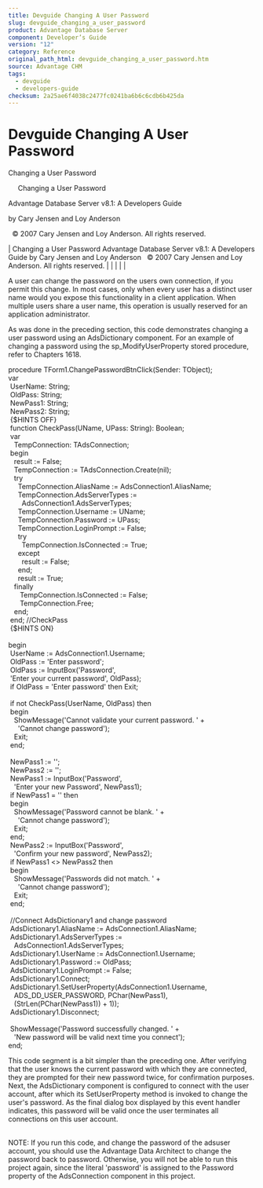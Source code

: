 ```yaml
---
title: Devguide Changing A User Password
slug: devguide_changing_a_user_password
product: Advantage Database Server
component: Developer’s Guide
version: "12"
category: Reference
original_path_html: devguide_changing_a_user_password.htm
source: Advantage CHM
tags:
  - devguide
  - developers-guide
checksum: 2a25ae6f4038c2477fc0241ba6b6c6cdb6b425da
---
```


# Devguide Changing A User Password

Changing a User Password

     Changing a User Password

Advantage Database Server v8.1: A Developers Guide

by Cary Jensen and Loy Anderson

  © 2007 Cary Jensen and Loy Anderson. All rights reserved.

| Changing a User Password  Advantage Database Server v8.1: A Developers Guide  by Cary Jensen and Loy Anderson    © 2007 Cary Jensen and Loy Anderson. All rights reserved. |  |  |  |  |

A user can change the password on the users own connection, if you permit this change. In most cases, only when every user has a distinct user name would you expose this functionality in a client application. When multiple users share a user name, this operation is usually reserved for an application administrator.

As was done in the preceding section, this code demonstrates changing a user password using an AdsDictionary component. For an example of changing a password using the sp\_ModifyUserProperty stored procedure, refer to Chapters 1618.

procedure TForm1.ChangePasswordBtnClick(Sender: TObject);  
var  
  UserName: String;  
  OldPass: String;  
  NewPass1: String;  
  NewPass2: String;  
  {$HINTS OFF}  
  function CheckPass(UName, UPass: String): Boolean;  
  var  
    TempConnection: TAdsConnection;  
  begin  
    result := False;  
    TempConnection := TAdsConnection.Create(nil);  
    try  
      TempConnection.AliasName := AdsConnection1.AliasName;  
      TempConnection.AdsServerTypes :=  
        AdsConnection1.AdsServerTypes;  
      TempConnection.Username := UName;  
      TempConnection.Password := UPass;  
      TempConnection.LoginPrompt := False;  
      try  
        TempConnection.IsConnected := True;  
      except  
        result := False;  
      end;  
      result := True;  
    finally  
       TempConnection.IsConnected := False;  
       TempConnection.Free;  
    end;  
  end; //CheckPass  
  {$HINTS ON}  
   
begin  
  UserName := AdsConnection1.Username;  
  OldPass := 'Enter password';  
  OldPass := InputBox('Password',   
  'Enter your current password', OldPass);  
  if OldPass = 'Enter password' then Exit;  
   
  if not CheckPass(UserName, OldPass) then  
  begin  
    ShowMessage('Cannot validate your current password. ' +  
      'Cannot change password');  
    Exit;  
  end;  
   
  NewPass1 := '';  
  NewPass2 := '';  
  NewPass1 := InputBox('Password',   
    'Enter your new Password', NewPass1);  
  if NewPass1 = '' then  
  begin  
    ShowMessage('Password cannot be blank. ' +  
      'Cannot change password');  
    Exit;  
  end;  
  NewPass2 := InputBox('Password',   
    'Confirm your new password', NewPass2);  
  if NewPass1 <> NewPass2 then  
  begin  
    ShowMessage('Passwords did not match. ' +  
      'Cannot change password');  
    Exit;  
  end;  
   
  //Connect AdsDictionary1 and change password  
  AdsDictionary1.AliasName := AdsConnection1.AliasName;  
  AdsDictionary1.AdsServerTypes :=  
    AdsConnection1.AdsServerTypes;  
  AdsDictionary1.UserName := AdsConnection1.Username;  
  AdsDictionary1.Password := OldPass;  
  AdsDictionary1.LoginPrompt := False;  
  AdsDictionary1.Connect;  
  AdsDictionary1.SetUserProperty(AdsConnection1.Username,  
    ADS\_DD\_USER\_PASSWORD, PChar(NewPass1),  
    (StrLen(PChar(NewPass1)) + 1));  
  AdsDictionary1.Disconnect;  
   
  ShowMessage('Password successfully changed. ' +  
    'New password will be valid next time you connect');  
end;

This code segment is a bit simpler than the preceding one. After verifying that the user knows the current password with which they are connected, they are prompted for their new password twice, for confirmation purposes. Next, the AdsDictionary component is configured to connect with the user account, after which its SetUserProperty method is invoked to change the user's password. As the final dialog box displayed by this event handler indicates, this password will be valid once the user terminates all connections on this user account.

   
NOTE: If you run this code, and change the password of the adsuser account, you should use the Advantage Data Architect to change the password back to password. Otherwise, you will not be able to run this project again, since the literal 'password' is assigned to the Password property of the AdsConnection component in this project.
